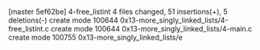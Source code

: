 [master 5ef62be] 4-free_listint
 4 files changed, 51 insertions(+), 5 deletions(-)
 create mode 100644 0x13-more_singly_linked_lists/4-free_listint.c
 create mode 100644 0x13-more_singly_linked_lists/4-main.c
 create mode 100755 0x13-more_singly_linked_lists/e
